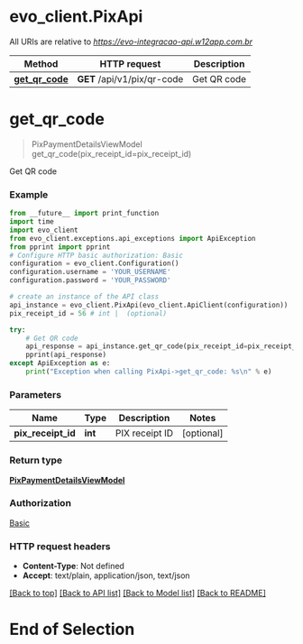 # evo_client.PixApi

All URIs are relative to *https://evo-integracao-api.w12app.com.br*

Method | HTTP request | Description
------------- | ------------- | -------------
[**get_qr_code**](PixApi.md#get_qr_code) | **GET** /api/v1/pix/qr-code | Get QR code

# **get_qr_code**
> PixPaymentDetailsViewModel get_qr_code(pix_receipt_id=pix_receipt_id)

Get QR code

### Example
```python
from __future__ import print_function
import time
import evo_client
from evo_client.exceptions.api_exceptions import ApiException
from pprint import pprint
# Configure HTTP basic authorization: Basic
configuration = evo_client.Configuration()
configuration.username = 'YOUR_USERNAME'
configuration.password = 'YOUR_PASSWORD'

# create an instance of the API class
api_instance = evo_client.PixApi(evo_client.ApiClient(configuration))
pix_receipt_id = 56 # int |  (optional)

try:
    # Get QR code
    api_response = api_instance.get_qr_code(pix_receipt_id=pix_receipt_id)
    pprint(api_response)
except ApiException as e:
    print("Exception when calling PixApi->get_qr_code: %s\n" % e)
```

### Parameters

Name | Type | Description  | Notes
------------- | ------------- | ------------- | -------------
 **pix_receipt_id** | **int**| PIX receipt ID | [optional] 

### Return type

[**PixPaymentDetailsViewModel**](PixPaymentDetailsViewModel.md)

### Authorization

[Basic](../README.md#Basic)

### HTTP request headers

 - **Content-Type**: Not defined
 - **Accept**: text/plain, application/json, text/json

[[Back to top]](#) [[Back to API list]](../README.md#documentation-for-api-endpoints) [[Back to Model list]](../README.md#documentation-for-models) [[Back to README]](../README.md)

# End of Selection
```

